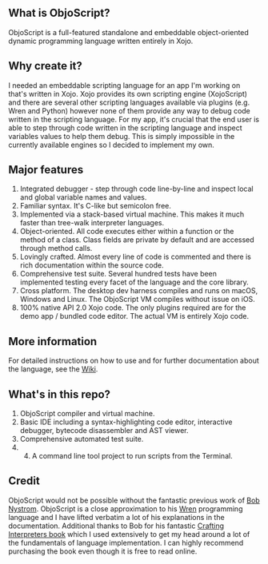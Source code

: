 ## What is ObjoScript?
ObjoScript is a full-featured standalone and embeddable object-oriented dynamic programming language written entirely in Xojo.

## Why create it?
I needed an embeddable scripting language for an app I'm working on that's written in Xojo. Xojo provides its own scripting engine (XojoScript) and there are several other scripting languages available via plugins (e.g. Wren and Python) however none of them provide any way to debug code written in the scripting language. For my app, it's crucial that the end user is able to step through code written in the scripting language and inspect variables values to help them debug. This is simply impossible in the currently available engines so I decided to implement my own.

## Major features
1. Integrated debugger - step through code line-by-line and inspect local and global variable names and values.
2. Familiar syntax. It's C-like but semicolon free. 
3. Implemented via a stack-based virtual machine. This makes it much faster than tree-walk interpreter languages.
4. Object-oriented. All code executes either within a function or the method of a class. Class fields are private by default and are accessed through method calls.
5. Lovingly crafted. Almost every line of code is commented and there is rich documentation within the source code.
6. Comprehensive test suite. Several hundred tests have been implemented testing every facet of the language and the core library.
7. Cross platform. The desktop dev harness compiles and runs on macOS, Windows and Linux. The ObjoScript VM compiles without issue on iOS.
8. 100% native API 2.0 Xojo code. The only plugins required are for the demo app / bundled code editor. The actual VM is entirely Xojo code.

## More information
For detailed instructions on how to use and for further documentation about the language, see the [Wiki].

## What's in this repo?
1. ObjoScript compiler and virtual machine.
2. Basic IDE including a syntax-highlighting code editor, interactive debugger, bytecode disassembler and AST viewer.
3. Comprehensive automated test suite.
4. 4. A command line tool project to run scripts from the Terminal.

[Wiki]: https://github.com/gkjpettet/ObjoScript/wiki

## Credit
ObjoScript would not be possible without the fantastic previous work of [Bob Nystrom]. ObjoScript is a close approximation to his [Wren] programming language and I have lifted verbatim a lot of his explanations in the documentation. Additional thanks to Bob for his fantastic [Crafting Interpreters book] which I used extensively to get my head around a lot of the fundamentals of language implementation. I can highly recommend purchasing the book even though it is free to read online.

[Bob Nystrom]: http://stuffwithstuff.com
[Wren]: https://wren.io
[Crafting Interpreters book]: http://stuffwithstuff.com
